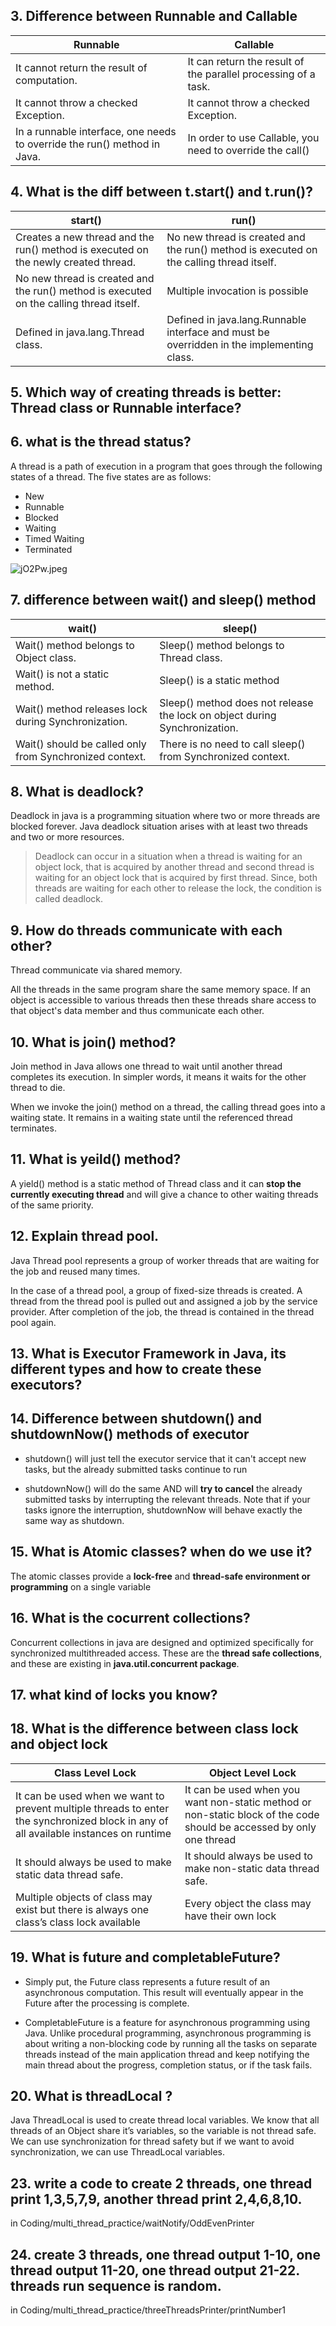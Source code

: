 ## 3. Difference between Runnable and Callable
| Runnable     | Callable |
| ----------- | ----------- |
| It cannot return the result of computation.| It can return the result of the parallel processing of a task.|
| It cannot throw a checked Exception.  | It cannot throw a checked Exception.  |
| In a runnable interface, one needs to override the run() method in Java. | In order to use Callable, you need to override the call()|

## 4. What is the diff between t.start() and t.run()?
| start()    | run() |
| ----------- | ----------- |
| Creates a new thread and the run() method is executed on the newly created thread.| No new thread is created and the run() method is executed on the calling thread itself. |
| No new thread is created and the run() method is executed on the calling thread itself.  | Multiple invocation is possible|
| Defined in java.lang.Thread class. |Defined in java.lang.Runnable interface and must be overridden in the implementing class.|

## 5. Which way of creating threads is better: Thread class or Runnable interface?
## 6. what is the thread status?
A thread is a path of execution in a program that goes through the following states of a thread. The five states are as follows:

- New
- Runnable
- Blocked
- Waiting
- Timed Waiting
- Terminated

![jO2Pw.jpeg](https://i.328888.xyz/2023/01/28/jO2Pw.jpeg)

## 7. difference between wait() and sleep() method
| wait()   | sleep()|
| ----------- | ----------- |
| Wait() method belongs to Object class. | Sleep() method belongs to Thread class.|
| Wait() is not a static method. | Sleep() is a static method|
| Wait() method releases lock during Synchronization. | Sleep() method does not release the lock on object during Synchronization. |
| Wait() should be called only from Synchronized context. | There is no need to call sleep() from Synchronized context.|


## 8. What is deadlock?
Deadlock in java is a programming situation where two or more threads are blocked forever. Java deadlock situation arises with at least two threads and two or more resources.

> Deadlock can occur in a situation when a thread is waiting for an object lock, that is acquired by another thread and second thread is waiting for an object lock that is acquired by first thread. Since, both threads are waiting for each other to release the lock, the condition is called deadlock.

## 9. How do threads communicate with each other?
Thread communicate via shared memory.

All the threads in the same program share the same memory space. If an object is accessible to various threads then these threads share access to that object's data member and thus communicate each other. 

## 10. What is join() method?
Join method in Java allows one thread to wait until another thread completes its execution. In simpler words, it means it waits for the other thread to die.

When we invoke the join() method on a thread, the calling thread goes into a waiting state. It remains in a waiting state until the referenced thread terminates.


## 11. What is yeild() method?
A yield() method is a static method of Thread class and it can **stop the currently executing thread** and will give a chance to other waiting threads of the same priority. 

## 12. Explain thread pool.
Java Thread pool represents a group of worker threads that are waiting for the job and reused many times.

In the case of a thread pool, a group of fixed-size threads is created. A thread from the thread pool is pulled out and assigned a job by the service provider. After completion of the job, the thread is contained in the thread pool again.

## 13. What is Executor Framework in Java, its different types and how to create these executors?


## 14. Difference between shutdown() and shutdownNow() methods of executor
- shutdown() will just tell the executor service that it can't accept new tasks, but the already submitted tasks continue to run

- shutdownNow() will do the same AND will **try to cancel** the already submitted tasks by interrupting the relevant threads. Note that if your tasks ignore the interruption, shutdownNow will behave exactly the same way as shutdown.

## 15. What is Atomic classes? when do we use it?
The atomic classes provide a **lock-free** and **thread-safe environment or programming** on a single variable

## 16. What is the cocurrent collections?
Concurrent collections in java are designed and optimized specifically for synchronized multithreaded access. These are the **thread safe collections**, and these are existing in **java.util.concurrent package**.

## 17. what kind of locks you know?

## 18. What is the difference between class lock and object lock
| Class Level Lock    | Object Level Lock |
| ----------- | ----------- |
| It can be used when we want to prevent multiple threads to enter the synchronized block in any of all available instances on runtime| It can be used when you want non-static method or non-static block of the code should be accessed by only one thread|
| It should always be used to make static data thread safe.  | It should always be used to make non-static data thread safe.  |
| Multiple objects of class may exist but there is always one class’s class lock available | Every object the class may have their own lock|

## 19. What is future and completableFuture?
- Simply put, the Future class represents a future result of an asynchronous computation. This result will eventually appear in the Future after the processing is complete.

- CompletableFuture is a feature for asynchronous programming using Java. Unlike procedural programming, asynchronous programming is about writing a non-blocking code by running all the tasks on separate threads instead of the main application thread and keep notifying the main thread about the progress, completion status, or if the task fails.

## 20. What is threadLocal ?
Java ThreadLocal is used to create thread local variables. We know that all threads of an Object share it’s variables, so the variable is not thread safe. We can use synchronization for thread safety but if we want to avoid synchronization, we can use ThreadLocal variables.

## 23. write a code to create 2 threads, one thread print 1,3,5,7,9, another thread print 2,4,6,8,10.
in Coding/multi_thread_practice/waitNotify/OddEvenPrinter

## 24. create 3 threads, one thread output 1-10, one thread output 11-20, one thread output 21-22. threads run sequence is random. 
in Coding/multi_thread_practice/threeThreadsPrinter/printNumber1